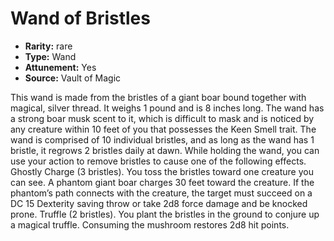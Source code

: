 
# Wand of Bristles

* **Rarity:** rare
* **Type:** Wand
* **Attunement:** Yes
* **Source:** Vault of Magic


This wand is made from the bristles of a giant boar bound together with magical, silver thread. It weighs 1 pound and is 8 inches long. The wand has a strong boar musk scent to it, which is difficult to mask and is noticed by any creature within 10 feet of you that possesses the Keen Smell trait. The wand is comprised of 10 individual bristles, and as long as the wand has 1 bristle, it regrows 2 bristles daily at dawn. While holding the wand, you can use your action to remove bristles to cause one of the following effects. Ghostly Charge (3 bristles). You toss the bristles toward one creature you can see. A phantom giant boar charges 30 feet toward the creature. If the phantom’s path connects with the creature, the target must succeed on a DC 15 Dexterity saving throw or take 2d8 force damage and be knocked prone. Truffle (2 bristles). You plant the bristles in the ground to conjure up a magical truffle. Consuming the mushroom restores 2d8 hit points.
